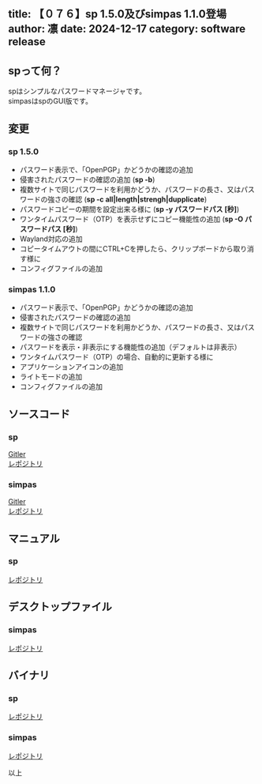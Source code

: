 title: 【０７６】sp 1.5.0及びsimpas 1.1.0登場
author: 凛
date: 2024-12-17
category: software release
----
## spって何？
spはシンプルなパスワードマネージャです。\
simpasはspのGUI版です。

## 変更
### sp 1.5.0
* パスワード表示で、「OpenPGP」かどうかの確認の追加
* 侵害されたパスワードの確認の追加 (**sp -b**)
* 複数サイトで同じパスワードを利用かどうか、パスワードの長さ、又はパスワードの強さの確認 (**sp -c all|length|strengh|dupplicate**)
* パスワードコピーの期間を設定出来る様に (**sp -y パスワードパス [秒]**)
* ワンタイムパスワード（OTP）を表示せずにコピー機能性の追加 (**sp -O パスワードパス [秒]**)
* Wayland対応の追加
* コピータイムアウトの間にCTRL+Cを押したら、クリップボードから取り消す様に
* コンフィグファイルの追加

### simpas 1.1.0
* パスワード表示で、「OpenPGP」かどうかの確認の追加
* 侵害されたパスワードの確認の追加
* 複数サイトで同じパスワードを利用かどうか、パスワードの長さ、又はパスワードの強さの確認
* パスワードを表示・非表示にする機能性の追加（デフォルトは非表示）
* ワンタイムパスワード（OTP）の場合、自動的に更新する様に
* アプリケーションアイコンの追加
* ライトモードの追加
* コンフィグファイルの追加

## ソースコード
### sp
[Gitler](https://gitler.moe/suwako/sp)\
[レポジトリ](https://076.moe/repo/src/sp)

### simpas
[Gitler](https://gitler.moe/suwako/simpas)\
[レポジトリ](https://076.moe/repo/src/simpas)

## マニュアル
### sp
[レポジトリ](https://076.moe/repo/man/sp)

## デスクトップファイル
### simpas
[レポジトリ](https://076.moe/repo/desktop)

## バイナリ
### sp
[レポジトリ](https://076.moe/repo/bin/sp)

### simpas
[レポジトリ](https://076.moe/repo/bin/simpas)

以上
